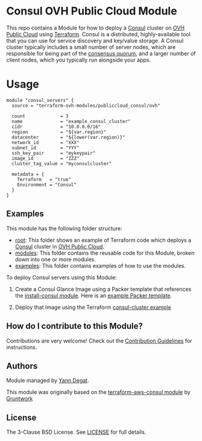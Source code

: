 # Consul OVH Public Cloud Module

This repo contains a Module for how to deploy a [Consul](https://www.consul.io/) cluster on [OVH Public Cloud](https://ovhcloud.com/) using [Terraform](https://www.terraform.io/). Consul is a distributed, highly-available tool that you can use for service discovery and key/value storage. A Consul cluster typically includes a small number of server nodes, which are responsible for being part of the [consensus quorum](https://www.consul.io/docs/internals/consensus.html), and a larger number of client nodes, which you typically run alongside your apps.

# Usage


```hcl
module "consul_servers" {
  source = "terraform-ovh-modules/publiccloud_consul/ovh"

  count             = 3
  name              = "example_consul_cluster"
  cidr              = "10.0.0.0/16"
  region            = "${var.region}"
  datacenter        = "${lower(var.region)}"
  network_id        = "XXX"
  subnet_id         = "YYY"
  ssh_key_pair      = "mykeypair"
  image_id          = "ZZZ"
  cluster_tag_value = "myconsulcluster"

  metadata = {
    Terraform   = "true"
    Environment = "Consul"
  }
}
```

## Examples

This module has the following folder structure:

* [root](.): This folder shows an example of Terraform code which deploys a [Consul](https://www.consul.io/) cluster in [OVH Public Cloud](https://ovhcloud.com/).
* [modules](./modules): This folder contains the reusable code for this Module, broken down into one or more modules.
* [examples](./examples): This folder contains examples of how to use the modules.

To deploy Consul servers using this Module:

1. Create a Consul Glance Image using a Packer template that references the [install-consul module](./modules/install-consul).
   Here is an [example Packer template](./examples/consul-glance-image#quick-start). 
      
1. Deploy that Image using the Terraform [consul-cluster example](./examples/consul-cluster) 

## How do I contribute to this Module?

Contributions are very welcome! Check out the [Contribution Guidelines](CONTRIBUTING.md) for instructions.

## Authors

Module managed by [Yann Degat](https://github.com/yanndegat).

This module was originally based on the [terraform-aws-consul module](https://github.com/hashicorp/terraform-aws-consul/) by [Gruntwork](https://gruntowrk.io)

## License

The 3-Clause BSD License. See [LICENSE](./LICENSE) for full details.
